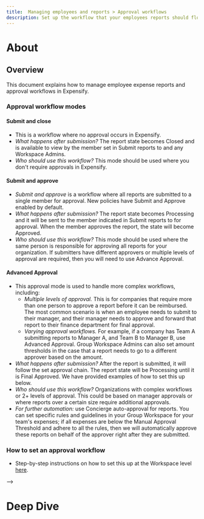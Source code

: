 ```yaml
---
title:  Managing employees and reports > Approval workflows
description: Set up the workflow that your employees reports should flow through.
---
```

<!-- The lines above are required by Jekyll to process the .md file -->

# About
## Overview


This document explains how to manage employee expense reports and approval workflows in Expensify.


### Approval workflow modes


#### Submit and close
- This is a workflow where no approval occurs in Expensify.
- *What happens after submission?* The report state becomes Closed and is available to view by the member set in Submit reports to and any Workspace Admins.
- *Who should use this workflow?* This mode should be used where you don't require approvals in Expensify.


#### Submit and approve
- *Submit and approve* is a workflow where all reports are submitted to a single member for approval. New policies have Submit and Approve enabled by default.
- *What happens after submission?*  The report state becomes Processing and it will be sent to the member indicated in Submit reports to for approval. When the member approves the report, the state will become Approved.
- *Who should use this workflow?* This mode should be used where the same person is responsible for approving all reports for your organization. If submitters have different approvers or multiple levels of approval are required, then you will need to use Advance Approval.


#### Advanced Approval
- This approval mode is used to handle more complex workflows, including:
  - *Multiple levels of approval.* This is for companies that require more than one person to approve a report before it can be reimbursed. The most common scenario is when an employee needs to submit to their manager, and their manager needs to approve and forward that report to their finance department for final approval.
  - *Varying approval workflows.* For example, if a company has Team A submitting reports to Manager A, and Team B to Manager B, use Advanced Approval. Group Workspace Admins can also set amount thresholds in the case that a report needs to go to a different approver based on the amount.
- *What happens after submission?* After the report is submitted, it will follow the set approval chain. The report state will be Processing until it is Final Approved. We have provided examples of how to set this up below.
- *Who should use this workflow?* Organizations with complex workflows or 2+ levels of approval. This could be based on manager approvals or where reports over a certain size require additional approvals.
- *For further automation:* use Concierge auto-approval for reports. You can set specific rules and guidelines in your Group Workspace for your team's expenses; if all expenses are below the Manual Approval Threshold and adhere to all the rules, then we will automatically approve these reports on behalf of the approver right after they are submitted.


### How to set an approval workflow


- Step-by-step instructions on how to set this up at the Workspace level [here](link-to-instructions).

-->

# Deep Dive
<!--

### Setting multiple levels of approval
- 'Submits to' is different than 'Approves to'.
  - *Submits to* - is the person you are sending your reports to for 1st level approval
  - *Approves to* - is the person you are sending the reports you've approved for higher-level approval
- In the example below, a report needs to be approved by multiple managers: *Submitter > Manager > Director > Finance/Accountant*
  - *Submitter (aka. Employee):* This is the person listed under the member column of the People page.
  - *First Approver (Manager):* This is the person listed under the Submits to column of the People Page.
  - *Second Approver (Director):* This is the person listed as 'Approves to' in the Settings of the First Approver.
  - *Final Approver (Finance/Accountant):* This is the person listed as the 'Approves to' in the Settings of the Second Approver.
- This is what this setup looks like in the Workspace Members table.
  - Bryan submits his reports to Jim for 1st level approval.
![Insert alt text for accessibility here](https://help.expensify.com/assets/images/image-name.png){:width="100%"}

  - All of the reports Jim approves are submitted to Kevin. Kevin is the 'approves to' in Jim's Settings.
![Insert alt text for accessibility here](https://help.expensify.com/assets/images/image-name.png){:width="100%"}

  - All of the reports Kevin approves are submitted to Lucy. Lucy is the 'approves to' in Kevin's Settings.
![Insert alt text for accessibility here](https://help.expensify.com/assets/images/image-name.png){:width="100%"}


  - Lucy is the final approver, so she doesn't submit her reports to anyone for review.
![Insert alt text for accessibility here](https://help.expensify.com/assets/images/image-name.png){:width="100%"}


- The final outcome: The member in the Submits To line is different than the person noted as the Approves To.
### Adding additional approver levels
- You can also set a specific approver for Reports Totals in Settings.
![Insert alt text for accessibility here](https://help.expensify.com/assets/images/image-name.png){:width="100%"}

- An example: The submitter's manager can approve any report up to a certain limit, let's say $500, and forward it to accounting. However, if a report is over that $500 limit, it has to be also approved by the department head before being forwarded to accounting.
- To configure, click on Edit Settings next to the approving manager's email address and set the "If Report Total is Over" and "Then Approves to" fields.
![Insert alt text for accessibility here](https://help.expensify.com/assets/images/image-name.png){:width="100%"}
![Insert alt text for accessibility here](https://help.expensify.com/assets/images/image-name.png){:width="100%"}




### Setting category approvals
- If your expense reports should be reviewed by an additional approver based on specific categories or tags selected on the expenses within the report, set up category approvers and tag approvers.
- Category approvers can be set in the Category settings for each Workspace
- Tag approvers can be set in the Tag settings for each Workspace


#### Category approver
- A category approver is a member who is added to the approval workflow for any reports in your Expensify Workspace that contain expenses with a specific category.
- For example: Your HR director Jim may need to approve any relocation expenses submitted by employees. Set Jim up as the category approver for your Relocation category, then any reports containing Relocation expenses will first be routed to Jim before continuing through the approval workflow.
- Adding category approvers
  - To add a category approver in your Workspace:
    - Navigate to *Settings > Policies > Group > [Workspace Name] > Categories* 
    - Click *"Edit Settings"*  next to the category that requires the additional approver
    - Select an approver and click *“Save”* 


#### Tag approver
- A tag approver is a member who is added to the approval workflow for any reports in your Expensify Workspace that contain expenses with a specific tag.
- For example: If employees must tag project-based expenses with the corresponding project tag. Pam, the project manager is set as the project approver for that project, then any reports containing expenses with that project tag will first be routed to Pam for approval before continuing through the approval workflow.
- Please note: Tag approvers are only supported for a single level of tags, not for multi-level tags. The order in which the report is sent to tag approvers relies on the date of the expense.
- Adding tag approvers
  - To add a tag approver in your Workspace:
    - Navigate to *Settings > Policies > Group > [Workspace Name] > Tags* 
    - Click in the "Approver" column next to the tag that requires an additional approver


Category and Tag approvers are inserted at the beginning of the approval workflow already set on the People page. This means the workflow will look something like: * *Submitter > Category Approver(s) > Tag Approver(s) > Submits To > Previous approver's Approves To.* 


### Workflow enforcement
- If you want to ensure your employees cannot override the workflow you set - enable workflow enforcement by following the steps below. As a Workspace Admin, you can choose to enforce your approval workflow by going.

-->
